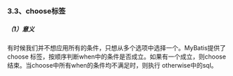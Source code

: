 ### 3.3、choose标签

##### （1）意义

有时候我们并不想应用所有的条件，只想从多个选项中选择一个。MyBatis提供了choose 标签，按顺序判断when中的条件是否成立。如果有一个成立，则choose结束。当choose中所有when的条件均不满足时，则执行 otherwise中的sql。



